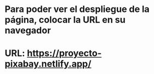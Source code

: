# Para poder ver el despliegue de la página, colocar la URL en su navegador

# URL: https://proyecto-pixabay.netlify.app/
